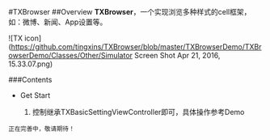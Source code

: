 #TXBrowser
##Overview
**TXBrowser**，一个实现浏览多种样式的cell框架，如：微博、新闻、App设置等。

![TX icon](https://github.com/tingxins/TXBrowser/blob/master/TXBrowserDemo/TXBrowserDemo/Classes/Other/Simulator Screen Shot Apr 21, 2016, 15.33.07.png)

###Contents
- Get Start

	1. 控制继承TXBasicSettingViewController即可，具体操作参考Demo


```
正在完善中，敬请期待！
```